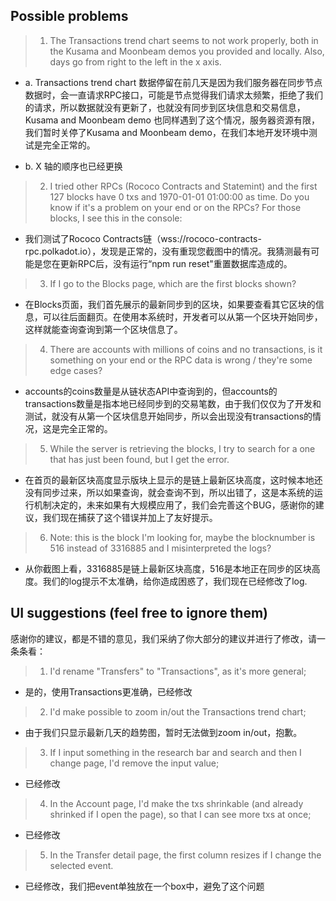 ## Possible problems
> 1. The Transactions trend chart seems to not work properly, both in the Kusama and Moonbeam demos you provided and locally. Also, days go from right to the left in the x axis.

- a. Transactions trend chart 数据停留在前几天是因为我们服务器在同步节点数据时，会一直请求RPC接口，可能是节点觉得我们请求太频繁，拒绝了我们的请求，所以数据就没有更新了，也就没有同步到区块信息和交易信息，Kusama and Moonbeam demo 也同样遇到了这个情况，服务器资源有限，我们暂时关停了Kusama and Moonbeam demo，在我们本地开发环境中测试是完全正常的。

- b. X 轴的顺序也已经更换

> 2. I tried other RPCs (Rococo Contracts and Statemint) and the first 127 blocks have 0 txs and 1970-01-01 01:00:00 as time. Do you know if it's a problem on your end or on the RPCs? For those blocks, I see this in the console:

- 我们测试了Rococo Contracts链（wss://rococo-contracts-rpc.polkadot.io），发现是正常的，没有重现您截图中的情况。我猜测最有可能是您在更新RPC后，没有运行“npm run reset"重置数据库造成的。

> 3. If I go to the Blocks page, which are the first blocks shown?

- 在Blocks页面，我们首先展示的最新同步到的区块，如果要查看其它区块的信息，可以往后面翻页。在使用本系统时，开发者可以从第一个区块开始同步，这样就能查询查询到第一个区块信息了。

> 4. There are accounts with millions of coins and no transactions, is it something on your end or the RPC data is wrong / they're some edge cases?

 - accounts的coins数量是从链状态API中查询到的，但accounts的transactions数量是指本地已经同步到的交易笔数，由于我们仅仅为了开发和测试，就没有从第一个区块信息开始同步，所以会出现没有transactions的情况，这是完全正常的。

> 5. While the server is retrieving the blocks, I try to search for a one that has just been found, but I get the error.

- 在首页的最新区块高度显示版块上显示的是链上最新区块高度，这时候本地还没有同步过来，所以如果查询，就会查询不到，所以出错了，这是本系统的运行机制决定的，未来如果有大规模应用了，我们会完善这个BUG，感谢你的建议，我们现在捕获了这个错误并加上了友好提示。

> 6. Note: this is the block I'm looking for, maybe the blocknumber is 516 instead of 3316885 and I misinterpreted the logs?

- 从你截图上看，3316885是链上最新区块高度，516是本地正在同步的区块高度。我们的log提示不太准确，给你造成困惑了，我们现在已经修改了log.

## UI suggestions (feel free to ignore them)

感谢你的建议，都是不错的意见，我们采纳了你大部分的建议并进行了修改，请一条条看：

> 1. I'd rename "Transfers" to "Transactions", as it's more general;

- 是的，使用Transactions更准确，已经修改

> 2. I'd make possible to zoom in/out the Transactions trend chart;

- 由于我们只显示最新几天的趋势图，暂时无法做到zoom in/out，抱歉。

> 3. If I input something in the research bar and search and then I change page, I'd remove the input value;

- 已经修改

> 4. In the Account page, I'd make the txs shrinkable (and already shrinked if I open the page), so that I can see more txs at once;

- 已经修改

> 5. In the Transfer detail page, the first column resizes if I change the selected event.

- 已经修改，我们把event单独放在一个box中，避免了这个问题




